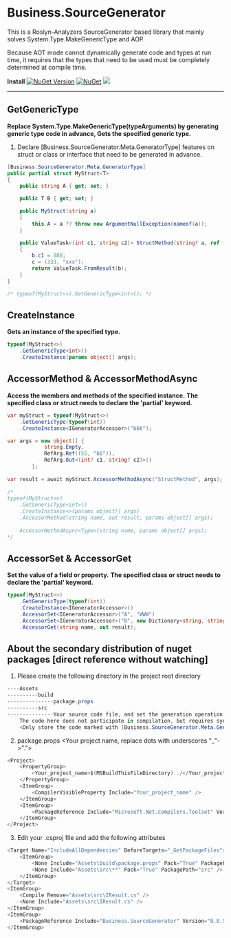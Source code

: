 # Business.SourceGenerator
This is a Roslyn-Analyzers SourceGenerator based library that mainly solves System.Type.MakeGenericType and AOP.

Because AOT mode cannot dynamically generate code and types at run time, it requires that the types that need to be used must be completely determined at compile time.

**Install**
[![NuGet Version](https://img.shields.io/nuget/v/Business.SourceGenerator.svg?style=flat)](https://www.nuget.org/packages/Business.SourceGenerator)
[![NuGet](https://img.shields.io/nuget/dt/Business.SourceGenerator.svg)](https://www.nuget.org/packages/Business.SourceGenerator)
[![](https://img.shields.io/badge/License-MIT-blue?style=flat-square)](https://github.com/xlievo/Business.SourceGenerator/blob/master/LICENSE)
***

## GetGenericType
**Replace System.Type.MakeGenericType(typeArguments) by generating generic type code in advance, Gets the specified generic type.**

1. Declare [Business.SourceGenerator.Meta.GeneratorType] features on struct or class or interface that need to be generated in advance.
```C#
[Business.SourceGenerator.Meta.GeneratorType]
public partial struct MyStruct<T>
{
	public string A { get; set; }

	public T B { get; set; }

	public MyStruct(string a)
	{
		this.A = a ?? throw new ArgumentNullException(nameof(a));
	}

	public ValueTask<(int c1, string c2)> StructMethod(string? a, ref (int c1, string c2) b, out (int? c1, string? c2) c)
	{
		b.c1 = 888;
		c = (333, "xxx");
		return ValueTask.FromResult(b);
	}
}

/* typeof(MyStruct<>).GetGenericType<int>(); */
```

## CreateInstance
**Gets an instance of the specified type.**
```C#
typeof(MyStruct<>)
	.GetGenericType<int>()
	.CreateInstance(params object[] args);
```

## AccessorMethod & AccessorMethodAsync
**Access the members and methods of the specified instance.**
**The specified class or struct needs to declare the 'partial' keyword.**
```C#
var myStruct = typeof(MyStruct<>)
	.GetGenericType(typeof(int))
	.CreateInstance<IGeneratorAccessor>("666");

var args = new object[] { 
			string.Empty,
			RefArg.Ref((55, "66")),
			RefArg.Out<(int? c1, string? c2)>()
		};
		
var result = await myStruct.AccessorMethodAsync("StructMethod", args);
	
/*
typeof(MyStruct<>)
	.GetGenericType<int>()
	.CreateInstance<>(params object[] args)
	.AccessorMethod(string name, out result, params object[] args);
	
	AccessorMethodAsync<Type>(string name, params object[] args);
*/
```

## AccessorSet & AccessorGet
**Set the value of a field or property.**
**The specified class or struct needs to declare the 'partial' keyword.**
```C#
typeof(MyStruct<>)
	.GetGenericType(typeof(int))
	.CreateInstance<IGeneratorAccessor>()
	.AccessorSet<IGeneratorAccessor>("A", "WWW")
	.AccessorSet<IGeneratorAccessor>("B", new Dictionary<string, string>())
	.AccessorGet(string name, out result);
```

## About the secondary distribution of nuget packages [direct reference without watching]
1. Please create the following directory in the project root directory
```C#
----Assets
----------build
---------------package.props
----------src
---------------Your source code file, and set the generation operation to No. 
	The code here does not participate in compilation, but requires syntax modeling.
	<Only store the code marked with [Business.SourceGenerator.Meta.GeneratorType]>
```

2. package.props <Your project name, replace dots with underscores "_"->".">
```C#
<Project>
    <PropertyGroup>
        <Your_project_name>$(MSBuildThisFileDirectory)../</Your_project_name>
    </PropertyGroup>
    <ItemGroup>
        <CompilerVisibleProperty Include="Your_project_name" />
    </ItemGroup>
    <ItemGroup>
        <PackageReference Include="Microsoft.Net.Compilers.Toolset" Version="4.3.1" />
    </ItemGroup>
</Project>
```

3. Edit your .csproj file and add the following attributes
```C#
<Target Name="IncludeAllDependencies" BeforeTargets="_GetPackageFiles">
    <ItemGroup>
        <None Include="Assets\build\package.props" Pack="True" PackagePath="build\$(PackageId).props" />
        <None Include="Assets\src\**" Pack="True" PackagePath="src" />
    </ItemGroup>
</Target>
<ItemGroup>
    <Compile Remove="Assets\src\IResult.cs" />
    <None Include="Assets\src\IResult.cs" />
</ItemGroup>
<ItemGroup>
    <PackageReference Include="Business.SourceGenerator" Version="0.0.5-pre.4" />
</ItemGroup>
```
